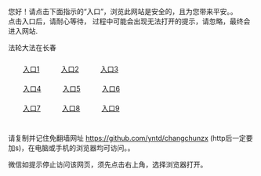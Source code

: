 您好！请点击下面指示的“入口”，浏览此网站是安全的，且为您带来平安。。 <br/>
点击入口后，请耐心等待， 过程中可能会出现无法打开的提示，请忽略，最终会进入网站. </br>

法轮大法在长春<br/>
<div style="padding:10px"><a style="margin:20px" target="_blank" href="https://d38vaqo24tpp3w.cloudfront.net/2Qpsp?imtomr" id="ccLink1" rel="nofollow">入口1</a> <a target="_blank" style="margin:20px" href="https://d3vtkviva12jny.cloudfront.net/2Qpsp?uxmzbxo" id="ccLink2" rel="nofollow">入口2</a> <a style="margin:20px" target="_blank" href="https://d1ye0lsud3k5nt.cloudfront.net/2Qpsp?sjmref" id="ccLink3" rel="nofollow">入口3</a></div>

<div style="padding:10px" ><a style="margin:20px" target="_blank" href="https://d38vaqo24tpp3w.cloudfront.net/2Qpsp?imtomr" id="ccLink4" rel="nofollow">入口4</a> <a style="margin:20px" href="https://d3vtkviva12jny.cloudfront.net/2Qpsp?uxmzbxo" target="_blank" id="ccLink5" rel="nofollow">入口5</a> <a style="margin:20px" href="https://d1ye0lsud3k5nt.cloudfront.net/2Qpsp?sjmref" target="_blank" id="ccLink6" rel="nofollow">入口6</a></div>

<div style="padding:10px"><a style="margin:20px" target="_blank" href="https://d38vaqo24tpp3w.cloudfront.net/2Qpsp?imtomr" id="ccLink7" rel="nofollow">入口7</a> <a style="margin:20px" href="https://d3vtkviva12jny.cloudfront.net/2Qpsp?uxmzbxo" target="_blank" id="ccLink8" rel="nofollow">入口8</a> <a style="margin:20px" target="_blank" href="https://d1ye0lsud3k5nt.cloudfront.net/2Qpsp?sjmref" id="ccLink9" rel="nofollow">入口9</a></div>

<br/>



请复制并记住免翻墙网址 https://github.com/yntd/changchunzx (http后一定要加s)，在电脑或手机的浏览器均可访问。。<br/>

微信如提示停止访问该网页，须先点击右上角，选择浏览器打开。
